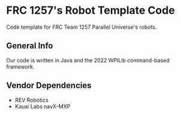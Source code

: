# FRC 1257's Robot Template Code

Code template for FRC Team 1257 Parallel Universe's robots.

## General Info

Our code is written in Java and the 2022 WPILib command-based framework.

## Vendor Dependencies

- REV Robotics
- Kauai Labs navX-MXP
